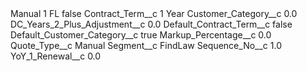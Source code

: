 <?xml version="1.0" encoding="UTF-8"?>
<CustomMetadata xmlns="http://soap.sforce.com/2006/04/metadata" xmlns:xsi="http://www.w3.org/2001/XMLSchema-instance" xmlns:xsd="http://www.w3.org/2001/XMLSchema">
    <label>Manual 1 FL</label>
    <protected>false</protected>
    <values>
        <field>Contract_Term__c</field>
        <value xsi:type="xsd:string">1 Year</value>
    </values>
    <values>
        <field>Customer_Category__c</field>
        <value xsi:type="xsd:double">0.0</value>
    </values>
    <values>
        <field>DC_Years_2_Plus_Adjustment__c</field>
        <value xsi:type="xsd:double">0.0</value>
    </values>
    <values>
        <field>Default_Contract_Term__c</field>
        <value xsi:type="xsd:boolean">false</value>
    </values>
    <values>
        <field>Default_Customer_Category__c</field>
        <value xsi:type="xsd:boolean">true</value>
    </values>
    <values>
        <field>Markup_Percentage__c</field>
        <value xsi:type="xsd:double">0.0</value>
    </values>
    <values>
        <field>Quote_Type__c</field>
        <value xsi:type="xsd:string">Manual</value>
    </values>
    <values>
        <field>Segment__c</field>
        <value xsi:type="xsd:string">FindLaw</value>
    </values>
    <values>
        <field>Sequence_No__c</field>
        <value xsi:type="xsd:double">1.0</value>
    </values>
    <values>
        <field>YoY_1_Renewal__c</field>
        <value xsi:type="xsd:double">0.0</value>
    </values>
</CustomMetadata>

